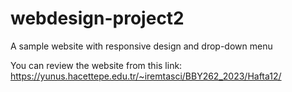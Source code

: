 # webdesign-project2
A sample website with responsive design and drop-down menu

You can review the website from this link: https://yunus.hacettepe.edu.tr/~iremtasci/BBY262_2023/Hafta12/
